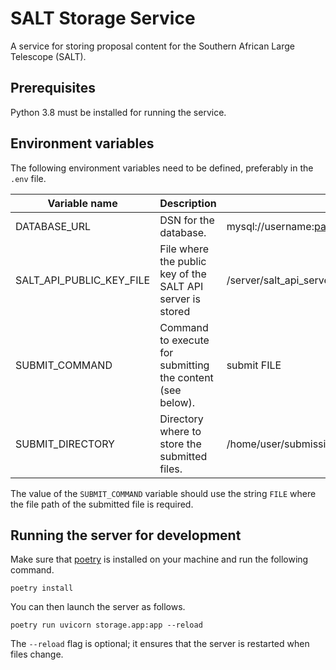 # SALT Storage Service

A service for storing proposal content for the Southern African Large Telescope (SALT).

## Prerequisites

Python 3.8 must be installed for running the service.

## Environment variables

The following environment variables need to be defined, preferably in the `.env` file.

Variable name | Description | Example
--- | --- | ---
DATABASE_URL | DSN for the database. | mysql://username:password@my.database.server:3306/my_database
SALT_API_PUBLIC_KEY_FILE | File where the public key of the SALT API server is stored | /server/salt_api_server_key.pub
SUBMIT_COMMAND | Command to execute for submitting the content (see below). | submit FILE
SUBMIT_DIRECTORY | Directory where to store the submitted files. | /home/user/submissions

The value of the `SUBMIT_COMMAND` variable should use the string `FILE` where the file path of the submitted file is required.

## Running the server for development

Make sure that [poetry](https://python-poetry.org) is installed on your machine and run the following command.

```shell script
poetry install
```

You can then launch the server as follows.

```shell script
poetry run uvicorn storage.app:app --reload
```

The `--reload` flag is optional; it ensures that the server is restarted when files change.

